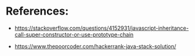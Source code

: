 # References:

- https://stackoverflow.com/questions/4152931/javascript-inheritance-call-super-constructor-or-use-prototype-chain

- https://www.thepoorcoder.com/hackerrank-java-stack-solution/
